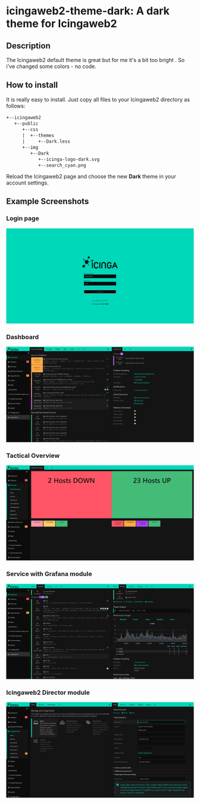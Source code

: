 # icingaweb2-theme-dark: A dark theme for Icingaweb2

## Description

The Icingaweb2 default theme is great but for me it's a bit too bright . So i've changed some colors - no code.


## How to install

It is really easy to install. Just copy all files to your Icingaweb2 directory as follows:

```
+--icingaweb2
   +--public
      +--css
      |  +--themes
      |     +--Dark.less
      +--img
         +--Dark
            +--icinga-logo-dark.svg
            +--search_cyan.png
```

Reload the Icingaweb2 page and choose the new **Dark** theme in your account settings.


## Example Screenshots

### Login page

![Login page](screenshots/icingaweb2-login.png)


### Dashboard

![Dashboard](screenshots/icingaweb2-dashboard.png)


### Tactical Overview

![Tactical Overview](screenshots/icingaweb2-tactical-overview.png)


### Service with Grafana module

![Service with Grafana](screenshots/icingaweb2-service-with-grafana-module.png)


### Icingaweb2 Director module

![Director](screenshots/icingaweb2-director-module.png)

